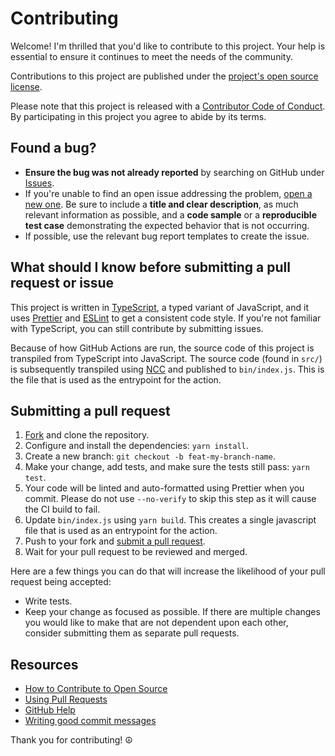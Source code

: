 # Contributing

[fork]: https://github.com/castastrophe/actions-pr-auto-update/fork
[pr]: https://github.com/castastrophe/actions-pr-auto-update/compare
[code-of-conduct]: CODE_OF_CONDUCT.md

Welcome! I'm thrilled that you'd like to contribute to this project. Your help
is essential to ensure it continues to meet the needs of the community.

Contributions to this project are published under the
[project's open source license](LICENSE).

Please note that this project is released with a [Contributor Code of
Conduct][code-of-conduct]. By participating in this project you agree to abide
by its terms.

## Found a bug?

- **Ensure the bug was not already reported** by searching on GitHub under
  [Issues](https://github.com/castastrophe/actions-pr-auto-update/issues).
- If you're unable to find an open issue addressing the problem,
  [open a new one](https://github.com/castastrophe/actions-pr-auto-update/issues/new).
  Be sure to include a **title and clear description**, as much relevant
  information as possible, and a **code sample** or a **reproducible test case**
  demonstrating the expected behavior that is not occurring.
- If possible, use the relevant bug report templates to create the issue.

## What should I know before submitting a pull request or issue

This project is written in [TypeScript](https://www.typescriptlang.org/), a
typed variant of JavaScript, and it uses [Prettier](https://prettier.io/) and
[ESLint](https://eslint.org) to get a consistent code style. If you're not
familiar with TypeScript, you can still contribute by submitting issues.

Because of how GitHub Actions are run, the source code of this project is
transpiled from TypeScript into JavaScript. The source code (found in `src/`) is
subsequently transpiled using
[NCC](https://github.com/vercel/ncc/blob/master/readme.md) and published to
`bin/index.js`. This is the file that is used as the entrypoint for the action.

## Submitting a pull request

1. [Fork][fork] and clone the repository.
1. Configure and install the dependencies: `yarn install`.
1. Create a new branch: `git checkout -b feat-my-branch-name`.
1. Make your change, add tests, and make sure the tests still pass: `yarn test`.
1. Your code will be linted and auto-formatted using Prettier when you commit.
   Please do not use `--no-verify` to skip this step as it will cause the CI
   build to fail.
1. Update `bin/index.js` using `yarn build`. This creates a single javascript
   file that is used as an entrypoint for the action.
1. Push to your fork and [submit a pull request][pr].
1. Wait for your pull request to be reviewed and merged.

Here are a few things you can do that will increase the likelihood of your pull
request being accepted:

- Write tests.
- Keep your change as focused as possible. If there are multiple changes you
  would like to make that are not dependent upon each other, consider submitting
  them as separate pull requests.

## Resources

- [How to Contribute to Open Source](https://opensource.guide/how-to-contribute/)
- [Using Pull Requests](https://help.github.com/articles/about-pull-requests/)
- [GitHub Help](https://help.github.com)
- [Writing good commit messages](http://tbaggery.com/2008/04/19/a-note-about-git-commit-messages.html)

Thank you for contributing! :peace_symbol:
